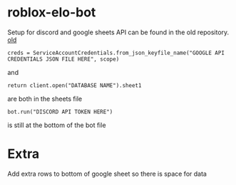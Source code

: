 # roblox-elo-bot

Setup for discord and google sheets API can be found in the old repository. [old](https://github.com/mikewakeham/roblox-elo-bot-light/tree/main)

```
creds = ServiceAccountCredentials.from_json_keyfile_name("GOOGLE API CREDENTIALS JSON FILE HERE", scope)
```
and
```
return client.open("DATABASE NAME").sheet1 
```
are both in the sheets file

```
bot.run("DISCORD API TOKEN HERE")
```
is still at the bottom of the bot file


# Extra
Add extra rows to bottom of google sheet so there is space for data
